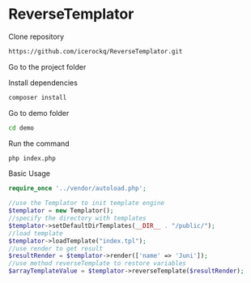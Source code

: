 # ReverseTemplator

Clone repository
```bash
https://github.com/icerockq/ReverseTemplator.git
```
Go to the project folder

Install dependencies
```bash
composer install
```

Go to demo folder
```bash
cd demo
```
Run the command
```bash
php index.php
```

Basic Usage

```php
require_once '../vendor/autoload.php';

//use the Templator to init template engine
$templator = new Templator();
//specify the directory with templates
$templator->setDefaultDirTemplates(__DIR__ . "/public/");
//load template
$templator->loadTemplate("index.tpl");
//use render to get result
$resultRender = $templator->render(['name' => 'Juni']);
//use method reverseTemplate to restore variables
$arrayTemplateValue = $templator->reverseTemplate($resultRender);
```

